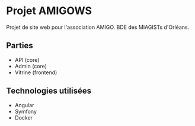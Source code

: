 # Projet AMIGOWS
Projet de site web pour l'association AMIGO.
BDE des MIAGISTs d'Orléans.
## Parties
- API (core)
- Admin (core)
- Vitrine (frontend)
## Technologies utilisées
- Angular
- Symfony
- Docker
